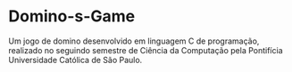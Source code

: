 # Domino-s-Game
Um jogo de domino desenvolvido em linguagem C de programação, realizado no seguindo semestre de Ciência da Computação pela Pontifícia Universidade Católica de São Paulo.

